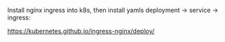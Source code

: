 Install nginx ingress into k8s, then install yamls deployment -> service -> ingress:

https://kubernetes.github.io/ingress-nginx/deploy/
